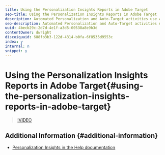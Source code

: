 ```yaml
---
title: Using the Personalization Insights Reports in Adobe Target
seo-title: Using the Personalization Insights Reports in Adobe Target
description: Automated Personalization and Auto-Target activities use advanced machine learning to serve the most tailored experience to each visitor based on his or her individual customer profile and the behavior of previous visitors with similar profiles. The Personalization Insights reports provide information on how these models make their decisions.
seo-description: Automated Personalization and Auto-Target activities use advanced machine learning to serve the most tailored experience to each visitor based on his or her individual customer profile and the behavior of previous visitors with similar profiles. The Personalization Insights reports provide information on how these models make their decisions.
uuid: 4becb29c-2d7d-4e1f-a3d5-00538a8e9b3d
contentOwner: dwright
discoiquuid: 688fb3b3-122d-4314-b0fa-6f8535d9553c
index: y
internal: n
snippet: y
---
```


# Using the Personalization Insights Reports in Adobe Target{#using-the-personalization-insights-reports-in-adobe-target}

>[!VIDEO](https://video.tv.adobe.com/v/25601/?quality=12)

## Additional Information {#additional-information}

* [Personalization Insights in the Help documentation](https://marketing.adobe.com/resources/help/en_US/target/target/c_personalization-insights-reports.html)

